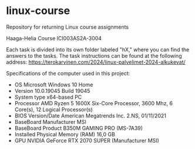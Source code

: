 # linux-course
Repository for returning Linux course assignments

Haaga-Helia
Course ICI003AS2A-3004

Each task is divided into its own folder labeled "hX," where you can find the answers to the tasks. The task instructions can be found at the following address: https://terokarvinen.com/2024/linux-palvelimet-2024-alkukevat/

Specifications of the computer used in this project:

- OS Microsoft Windows 10 Home
- Version 10.0.19045 Build 19045
- System type x64-based PC
- Processor AMD Ryzen 5 1600X Six-Core Processor, 3600 Mhz, 6 Core(s), 12 Logical Processor(s)
- BIOS Version/Date	American Megatrends Inc. 2.NS, 01/11/2021
- BaseBoard Manufacturer MSI
- BaseBoard Product	B350M GAMING PRO (MS-7A39)
- Installed Physical Memory (RAM) 16,0 GB
- GPU NVIDIA GeForce RTX 2070 SUPER (Manufacturer MSI)

